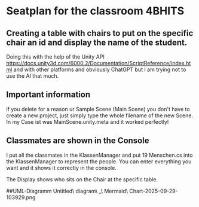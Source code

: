 # Seatplan for the classroom 4BHITS

## Creating a table with chairs to put on the specific chair an id and display the name of the student.
 
Doing this with the help of the Unity API https://docs.unity3d.com/6000.2/Documentation/ScriptReference/index.html 
and with other platforms and obviously ChatGPT but I am trying not to use the AI that much. 

## Important information

if you delete for a reason ur Sample Scene (Main Scene) you don't have to create a new project, just simply type the whole filename of the new Scene. In my Case ist was MainScene.unity.meta and it worked perfectly!

## Classmates are shown in the Console

I put all the classmates in the KlassenManager and put 19 Menschen.cs into the KlassenManager to represent the people. You can enter everything you want and it shows it correctly in the console.

The Display shows who sits on the Chair at the specific table.

##UML-Diagramm 
Untitled\ diagram\ _\ Mermaid\ Chart-2025-09-29-103929.png 
